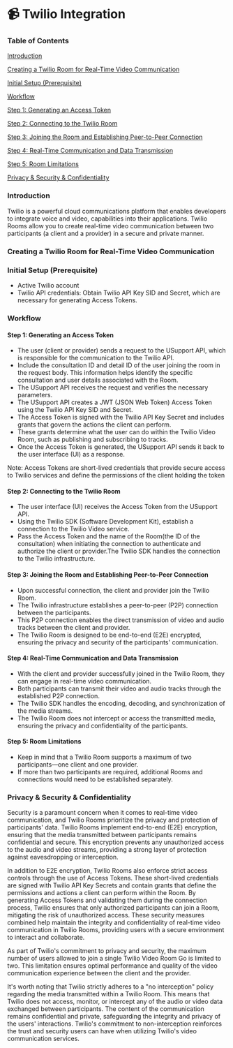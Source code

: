 # 📹 Twilio Integration

### Table of Contents

[Introduction](twilio-integration.md#introduction)

[Creating a Twilio Room for Real-Time Video Communication](twilio-integration.md#creating-a-twilio-room-for-real-time-video-communication)

[Initial Setup (Prerequisite)](twilio-integration.md#initial-setup-prerequisite)

[Workflow](twilio-integration.md#workflow)

[Step 1:    Generating an Access Token](twilio-integration.md#step-1-generating-an-access-token)

[Step 2:    Connecting to the Twilio Room](twilio-integration.md#step-2-connecting-to-the-twilio-room)

[Step 3:    Joining the Room and Establishing Peer-to-Peer Connection](twilio-integration.md#step-3-joining-the-room-and-establishing-peer-to-peer-connection)

[Step 4:    Real-Time Communication and Data Transmission](twilio-integration.md#step-4-real-time-communication-and-data-transmission)

[Step 5:    Room Limitations](twilio-integration.md#step-5-room-limitations)

[Privacy & Security & Confidentiality](twilio-integration.md#privacy-and-security-and-confidentiality)

### Introduction

Twilio is a powerful cloud communications platform that enables developers to integrate voice and video, capabilities into their applications. Twilio Rooms allow you to create real-time video communication between two participants (a client and a provider) in a secure and private manner.

### Creating a Twilio Room for Real-Time Video Communication

### Initial Setup (Prerequisite)

* &#x20;Active Twilio account
* &#x20;Twilio API credentials: Obtain Twilio API Key SID and Secret, which are necessary for generating Access Tokens.

### Workflow

#### Step 1:       Generating an Access Token

* The user (client or provider) sends a request to the USupport API, which is responsible for the communication to the Twilio API.
* &#x20;Include the consultation ID and detail ID of the user joining the room in the request body. This information helps identify the specific consultation and user details associated with the Room.
* &#x20;The USupport API receives the request and verifies the necessary parameters.
* The USupport API creates a JWT (JSON Web Token) Access Token using the Twilio API Key SID and Secret.
* The Access Token is signed with the Twilio API Key Secret and includes grants that govern the actions the client can perform.
* These grants determine what the user can do within the Twilio Video Room, such as publishing and subscribing to tracks.
* &#x20;Once the Access Token is generated, the USupport API sends it back to the user interface (UI) as a response.

Note: Access Tokens are short-lived credentials that provide secure access to Twilio services and define the permissions of the client holding the token

#### Step 2:       Connecting to the Twilio Room

* The user interface (UI) receives the Access Token from the USupport API.
* &#x20;Using the Twilio SDK (Software Development Kit), establish a connection to the Twilio Video service.
* &#x20;Pass the Access Token and the name of the Room(the ID of the consultation) when initiating the connection to authenticate and authorize the client or provider.The Twilio SDK handles the connection to the Twilio infrastructure.

#### Step 3:       Joining the Room and Establishing Peer-to-Peer Connection

* Upon successful connection, the client and provider join the Twilio Room.
* &#x20;The Twilio infrastructure establishes a peer-to-peer (P2P) connection between the participants.
* &#x20;This P2P connection enables the direct transmission of video and audio tracks between the client and provider.
* &#x20;The Twilio Room is designed to be end-to-end (E2E) encrypted, ensuring the privacy and security of the participants' communication.

#### Step 4:       Real-Time Communication and Data Transmission

* With the client and provider successfully joined in the Twilio Room, they can engage in real-time video communication.
* &#x20; Both participants can transmit their video and audio tracks through the established P2P connection.
* &#x20;The Twilio SDK handles the encoding, decoding, and synchronization of the media streams.
* &#x20;  The Twilio Room does not intercept or access the transmitted media, ensuring the privacy and confidentiality of the participants.

#### Step 5:       Room Limitations

* &#x20; Keep in mind that a Twilio Room supports a maximum of two participants—one client and one provider.
* &#x20;If more than two participants are required, additional Rooms and connections would need to be established separately.

### Privacy & Security & Confidentiality

Security is a paramount concern when it comes to real-time video communication, and Twilio Rooms prioritize the privacy and protection of participants' data. Twilio Rooms implement end-to-end (E2E) encryption, ensuring that the media transmitted between participants remains confidential and secure. This encryption prevents any unauthorized access to the audio and video streams, providing a strong layer of protection against eavesdropping or interception.

In addition to E2E encryption, Twilio Rooms also enforce strict access controls through the use of Access Tokens. These short-lived credentials are signed with Twilio API Key Secrets and contain grants that define the permissions and actions a client can perform within the Room. By generating Access Tokens and validating them during the connection process, Twilio ensures that only authorized participants can join a Room, mitigating the risk of unauthorized access. These security measures combined help maintain the integrity and confidentiality of real-time video communication in Twilio Rooms, providing users with a secure environment to interact and collaborate.

As part of Twilio's commitment to privacy and security, the maximum number of users allowed to join a single Twilio Video Room Go is limited to two. This limitation ensures optimal performance and quality of the video communication experience between the client and the provider.

It's worth noting that Twilio strictly adheres to a "no interception" policy regarding the media transmitted within a Twilio Room. This means that Twilio does not access, monitor, or intercept any of the audio or video data exchanged between participants. The content of the communication remains confidential and private, safeguarding the integrity and privacy of the users' interactions. Twilio's commitment to non-interception reinforces the trust and security users can have when utilizing Twilio's video communication services.

